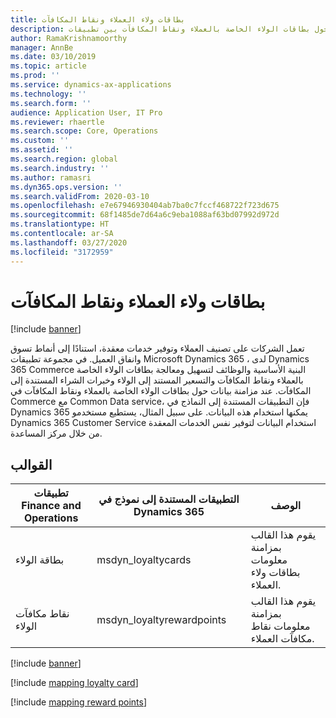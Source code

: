 ```yaml
---
title: بطاقات ولاء العملاء ونقاط المكافآت
description: يصف هذا الموضوع تكامل البيانات حول بطاقات الولاء الخاصة بالعملاء ونقاط المكافآت بين تطبيقات Finance and Operations وCommon Data Service.
author: RamaKrishnamoorthy
manager: AnnBe
ms.date: 03/10/2019
ms.topic: article
ms.prod: ''
ms.service: dynamics-ax-applications
ms.technology: ''
ms.search.form: ''
audience: Application User, IT Pro
ms.reviewer: rhaertle
ms.search.scope: Core, Operations
ms.custom: ''
ms.assetid: ''
ms.search.region: global
ms.search.industry: ''
ms.author: ramasri
ms.dyn365.ops.version: ''
ms.search.validFrom: 2020-03-10
ms.openlocfilehash: e7e67946930404ab7ba0c7fccf468722f723d675
ms.sourcegitcommit: 68f1485de7d64a6c9eba1088af63bd07992d972d
ms.translationtype: HT
ms.contentlocale: ar-SA
ms.lasthandoff: 03/27/2020
ms.locfileid: "3172959"
---
```

# <a name="customer-loyalty-cards-and-reward-points"></a>بطاقات ولاء العملاء ونقاط المكافآت

[!include [banner](../../includes/banner.md)]



تعمل الشركات على تصنيف العملاء وتوفير خدمات معقدة، استنادًا إلى أنماط تسوق وانفاق العميل. في مجموعة تطبيقات Microsoft Dynamics 365 ، لدى Dynamics 365 Commerce البنية الأساسية والوظائف لتسهيل ومعالجة بطاقات الولاء الخاصة بالعملاء ونقاط المكافآت والتسعير المستند إلى الولاء وخبرات الشراء المستندة إلى المكافآت. عند مزامنة بيانات حول بطاقات الولاء الخاصة بالعملاء ونقاط المكافآت في Commerce مع Common Data service، فإن التطبيقات المستندة إلى النماذج في Dynamics 365 يمكنها استخدام هذه البيانات. على سبيل المثال، يستطيع مستخدمو Dynamics 365 Customer Service استخدام البيانات لتوفير نفس الخدمات المعقدة من خلال مركز المساعدة.

## <a name="templates"></a>القوالب

| تطبيقات Finance and Operations | التطبيقات المستندة إلى نموذج في Dynamics 365 | ‏‏الوصف |
|-----------------------------|-----------------------------------|-------------|
| بطاقة الولاء                | msdyn\_loyaltycards               | يقوم هذا القالب بمزامنة معلومات بطاقات ولاء العملاء. |
| نقاط مكافآت الولاء       | msdyn\_loyaltyrewardpoints        | يقوم هذا القالب بمزامنة معلومات نقاط مكافآت العملاء. |

[!include [banner](../../includes/dual-write-symbols.md)]

[!include [mapping loyalty card](includes/LoyaltyCard-msdyn-loyaltycards.md)]

[!include [mapping reward points](includes/LoyaltyRewardPoints-msdyn-loyaltyrewardpoints.md)]
